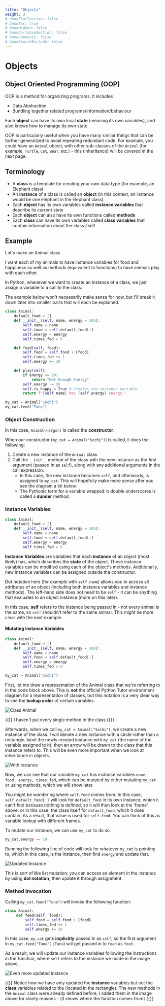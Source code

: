 ```yaml
---
title: "Objects"
weight: 3
# bookFlatSection: false
# bookToc: true
# bookHidden: false
# bookCollapseSection: false
# bookComments: false
# bookSearchExclude: false
---
```


# Objects

## Object Oriented Programming (OOP)

OOP is a method for organizing programs. It includes

- Data Abstraction
- Bundling together related programs/information/behaviour

Each **object** can have its own local **state** (meaning its own variables), and also knows how to manage its own state.

OOP is particularly useful when you have many similar things that can be further generalized to avoid repeating redundant code. For example, you could have an `Animal` object, with other sub-classes of the `Animal` (for example, `Turtle`, `Cat`, `Bear`, etc.) - this (inheritance) will be covered in the next page.

## Terminology

- A **class** is a template for creating your own data type (for example, an Elephant class)
- An **instance** of a class is called an **object** (in this context, an instance would be one elephant in the Elephant class)
- Each **object** has its own variables called **instance variables** that describe its current state
- Each **object** can also have its own functions called **methods**
- Each **class** can have its own variables called **class variables** that contain information about the class itself

## Example

Let's make an Animal class.

I want each of my animals to have instance variables for food and happiness as well as methods (equivalent to functions) to have animals play with each other.

In Python, whenever we want to create an instance of a class, we just assign a variable to a call to the class:

The example below won't necessarily make sense for now, but I'll break it down later into smaller parts that will each be explained.

```python
class Animal:
    default_food = []
    def __init__(self, name, energy = 100):
        self.name = name
        self.food = self.default_food[:]
        self.energy = energy
        self.times_fed = 0

    def feed(self, food):
        self.food = self.food + [food]
        self.times_fed += 1
        self.energy += 10

    def play(self):
        if energy <= 20:
            return "Not Enough Energy"
        self.energy -= 20
        self.is_happy = True # Creates new instance variable
        return f"{self.name} has {self.energy} energy."

my_cat = Animal("Sochi")
my_cat.feed("Tuna")
```

### Object Construction

In this case, `Animal(<args>)` is called the **constructor**.

When our constructor (`my_cat = Animal("Sochi")`) is called, it does the following:

1. Create a new instance of the `Animal` class
2. Call the `__init__` method of the class with the new instance as the first argument (passed in as `self`), along with any additional arguments in the call expression.
   - In this case, the new instance becomes `self`, and afterwards, is assigned to `my_cat`. This will hopefully make more sense after you see the diagram a bit below.
   - The Pythonic term for a variable wrapped in double underscores is called a **dunder** method.

### Instance Variables

```python
class Animal:
    default_food = []
    def __init__(self, name, energy = 100):
        self.name = name
        self.food = self.default_food[:]
        self.energy = energy
        self.times_fed = 0
```

**Instance Variables** are variables that each **instance** of an object (most likely) has, which describes the **state** of the object. These instance variables can be modified using each of the object's methods. Additionally, new instance variables can be assigned outside the constructor.

Dot notation here (for example with `self.name`) allows you to access all attributes of an object (including both instance variables and instance methods). The left-hand side does not need to be `self` - it can be anything that evaluates to an object instance (more on this later).

In this case, **self** refers to the instance being passed in - not every animal is the same, so `self` shouldn't refer to the same animal. This might be more clear with the next example.

#### Mutating Instance Variables

```python
class Animal:
    default_food = []
    def __init__(self, name, energy = 100):
        self.name = name
        self.food = self.default_food[:]
        self.energy = energy
        self.times_fed = 0

my_cat = Animal("Sochi")
```

First, let me draw a representation of the Animal class that we're referring to in the code block above. This is **not** the official Python Tutor environment diagram for a representation of classes, but this notation is a very clear way to see the **lookup order** of certain variables.

![Class Animal](https://i.imgur.com/mA2YUZR.png)

{{<hint info>}}
I haven't put every single method in the class 
{{</hint>}}

Afterwards, when we call `my_cat = Animal("Sochi")`, we create a new instance of the class. I will denote a new instance with a circle rather than a rectangle, label the newly created instance with `my_cat` (the name of the variable assigned to it), then an arrow will be drawn to the class that this instance refers to. This will be even more important when we look at inheritance in objects.

![With instance](https://i.imgur.com/bvKwZS8.png)

Now, we can see that our variable `my_cat` has instance variables `name, food, energy, times_fed`, which can be mutated by either mutating `my_cat` or using methods, which we will show later.

You might be wondering where `self.food` comes from. In this case, `self.default_food[:]` will look for `default_food` in its own instance, which it can't find because nothing is defined, so it will then look at the 'frame' above, or in this case, the class itself for `default_food`, which it does contain. As a result, that value is used for `self.food`. You can think of this as variable lookup with different frames.

To mutate our instance, we can use `my_cat` to do so.

```python
my_cat.energy += 10
```

Running the following line of code will look for whatever `my_cat` is pointing to, which in this case, is the instance, then find `energy` and update that.

![Updated Instance](https://i.imgur.com/4FccVEA.png)

This is sort of like list mutation: you can access an element in the instance by using **dot notation**, then update it through assignment.

### Method Invocation

Calling `my_cat.feed("Tuna")` will invoke the following function:

```python
class Animal:
     def feed(self, food):
         self.food = self.food + [food]
         self.times_fed += 1
         self.energy += 10
```

In this case, `my_cat` gets **implicitly** passed in as `self`, so the first argument in `my_cat.feed("Tuna")` (`Tuna`) will get passed in to `feed` as `food`.

As a result, we will update our instance variables following the instructions in the function, where `self` refers to the instance we made in the image above.

![Even more updated instance](https://i.imgur.com/To8ruMM.png)

{{<hint info>}}
Notice how we have only updated the **instance** variables but not the **class** variables related to the (located in the rectangle). The new methods in the `Animal` class were already defined before, I added them in the image above for clarity reasons - (it shows where the function comes from)
{{</hint>}}
